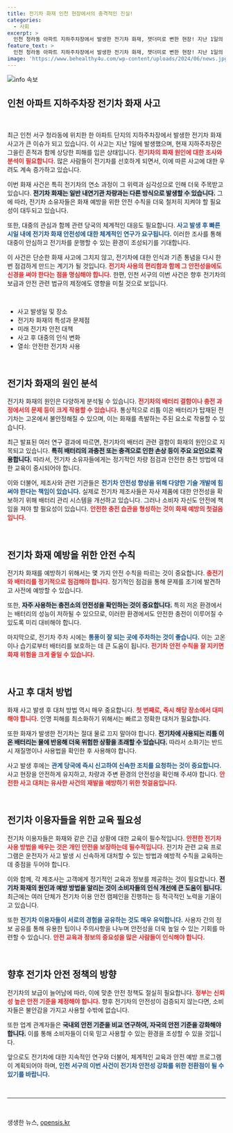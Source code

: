 ```yaml
---
title: 전기차 화재 인천 현장에서의 충격적인 진실!
categories:
  - 사회
excerpt: >
  인천 청라동 아파트 지하주차장에서 발생한 전기차 화재, 잿더미로 변한 현장! 지난 1일의 이 사고로 인한 충격적 이야기와 뒤에 숨겨진 진실을 확인하세요!
feature_text: >
  인천 청라동 아파트 지하주차장에서 발생한 전기차 화재, 잿더미로 변한 현장! 지난 1일의 이 사고로 인한 충격적 이야기와 뒤에 숨겨진 진실을 확인하세요!
image: 'https://www.behealthy4u.com/wp-content/uploads/2024/06/news.jpg'
---
```


<p><img src="https://www.behealthy4u.com/wp-content/uploads/2024/06/news.jpg" alt="info 속보" /></p>

<h2 data-ke-size="size26">인천 아파트 지하주차장 전기차 화재 사고</h2>

<p data-ke-size="size16">&nbsp;</p>

<p>최근 인천 서구 청라동에 위치한 한 아파트 단지의 지하주차장에서 발생한 전기차 화재 사고가 큰 이슈가 되고 있습니다. 이 사고는 지난 1일에 발생했으며, 현재 지하주차장은 그을린 흔적과 함께 상당한 피해를 입은 상태입니다. <b><span style="color: #ee2323;">전기차의 화재 원인에 대한 조사와 분석이 필요합니다.</span></b> 많은 사람들이 전기차를 선호하게 되면서, 이에 따른 사고에 대한 우려도 계속 증가하고 있습니다. </p>

<p>이번 화재 사건은 특히 전기차의 연소 과정이 그 위력과 심각성으로 인해 더욱 주목받고 있습니다. <b><span style="background-color: #21538527;">전기차 화재는 일반 내연기관 차량과는 다른 방식으로 발생할 수 있습니다.</span></b> 그에 따라, 전기차 소유자들은 화재 예방을 위한 안전 수칙을 더욱 철저히 지켜야 할 필요성이 대두되고 있습니다. </p>

<p>또한, 대중의 관심과 함께 관련 당국의 체계적인 대응도 필요합니다. <b><span style="color: #1a5490;">사고 발생 후 빠른 시일 내에 전기차 화재 안전성에 대한 체계적인 연구가 요구됩니다.</span></b> 이러한 조사를 통해 대중이 안심하고 전기차를 운행할 수 있는 환경이 조성되기를 기대합니다. </p>

<p>이 사건은 단순한 화재 사고에 그치지 않고, 전기차에 대한 인식과 기존 통념을 다시 한번 점검하게 만드는 계기가 될 것입니다. <b><span style="color: #ee2323;">전기차 사용의 편리함과 함께 그 안전성을에도 신경을 써야 한다는 점을 명심해야 합니다.</span></b> 한편, 인천 서구의 이번 사건은 향후 전기차의 보급과 안전 관련 법규의 제정에도 영향을 미칠 것으로 보입니다. </p>

<p data-ke-size="size16">&nbsp;</p>

<ul>
<li>사고 발생일 및 장소</li>
<li>전기차 화재의 특성과 문제점</li>
<li>미래 전기차 안전 대책</li>
<li>사고 후 대중의 인식 변화</li>
<li>열쇠: 안전한 전기차 사용</li>
</ul>

<p data-ke-size="size16">&nbsp;</p>

<h2 data-ke-size="size26">전기차 화재의 원인 분석</h2>

<p>전기차 화재의 원인은 다양하게 분석될 수 있습니다. <b><span style="color: #ee2323;">전기차의 배터리 결함이나 충전 과정에서의 문제 등이 크게 작용할 수 있습니다.</span></b> 통상적으로 리튬 이온 배터리가 탑재된 전기차는 고온에서 불안정해질 수 있으며, 이는 화재를 촉발하는 주된 요소로 작용할 수 있습니다. </p>

<p>최근 발표된 여러 연구 결과에 따르면, 전기차의 배터리 관련 결함이 화재의 원인으로 지목되고 있습니다. <b><span style="background-color: #21538527;">특히 배터리의 과충전 또는 충격으로 인한 손상 등이 주요 요인으로 작용합니다.</span></b> 따라서, 전기차 소유자들에게는 정기적인 차량 점검과 안전한 충전 방법에 대한 교육이 중시되어야 합니다. </p>

<p>이와 더불어, 제조사와 관련 기관들은 <b><span style="color: #1a5490;">전기차 안전성 향상을 위해 다양한 기술 개발에 힘써야 한다는 책임이 있습니다.</span></b> 실제로 전기차 제조사들은 자사 제품에 대한 안전성을 확보하기 위해 배터리 관리 시스템을 개선하고 있습니다. 그러나 소비자 자신도 안전에 책임을 져야 할 필요성이 있습니다. <b><span style="color: #ee2323;">안전한 충전 습관을 형성하는 것이 화재 예방의 첫걸음입니다.</span></b> </p>

<p data-ke-size="size16">&nbsp;</p>

<h2 data-ke-size="size26">전기차 화재 예방을 위한 안전 수칙</h2>

<p>전기차 화재를 예방하기 위해서는 몇 가지 안전 수칙을 따르는 것이 중요합니다. <b><span style="color: #ee2323;">충전기와 배터리를 정기적으로 점검해야 합니다.</span></b> 정기적인 점검을 통해 문제를 조기에 발견하고 사전에 예방할 수 있습니다. </p>

<p>또한, <b><span style="background-color: #21538527;">자주 사용하는 충전소의 안전성을 확인하는 것이 중요합니다.</span></b> 특히 저온 환경에서는 배터리의 성능이 저하될 수 있으므로, 이러한 환경에서도 안전한 충전이 이루어질 수 있도록 미리 대비해야 합니다. </p>

<p>마지막으로, 전기차 주차 시에는 <b><span style="color: #1a5490;">통풍이 잘 되는 곳에 주차하는 것이 좋습니다.</span></b> 이는 고온이나 습기로부터 배터리를 보호하는 데 큰 도움이 됩니다. <b><span style="color: #ee2323;">전기차 안전 수칙을 잘 지키면 화재 위험을 크게 줄일 수 있습니다.</span></b></p>

<p data-ke-size="size16">&nbsp;</p>

<h2 data-ke-size="size26">사고 후 대처 방법</h2>

<p>화재 사고 발생 후 대처 방법 역시 매우 중요합니다. <b><span style="color: #ee2323;">첫 번째로, 즉시 해당 장소에서 대피해야 합니다.</span></b> 인명 피해를 최소화하기 위해서는 빠르고 정확한 대처가 필요합니다. </p>

<p>또한 화재가 발생한 전기차는 절대 물로 끄지 말아야 합니다. <b><span style="background-color: #21538527;">전기차에 사용되는 리튬 이온 배터리는 물에 반응해 더욱 위험한 상황을 초래할 수 있습니다.</span></b> 따라서 소화기는 반드시 재질명이나 사용법을 확인한 후 사용해야 합니다.</p>

<p>사고 발생 후에는 <b><span style="color: #1a5490;">관계 당국에 즉시 신고하여 신속한 조치를 요청하는 것이 중요합니다.</span></b> 사고 현장을 안전하게 유지하고, 차량과 주변 환경의 안전성을 확인해 주셔야 합니다. <b><span style="color: #ee2323;">안전한 사고 대처는 유사한 사건의 재발을 예방하기 위한 첫걸음입니다.</span></b></p>

<p data-ke-size="size16">&nbsp;</p>

<h2 data-ke-size="size26">전기차 이용자들을 위한 교육 필요성</h2>

<p>전기차 이용자들은 화재와 같은 긴급 상황에 대한 교육이 필수적입니다. <b><span style="color: #ee2323;">안전한 전기차 사용 방법을 배우는 것은 개인 안전을 보장하는데 필수적입니다.</span></b> 전기차 관련 교육 프로그램은 운전자가 사고 발생 시 신속하게 대처할 수 있는 방법과 예방적 수칙을 교육하는데 중점을 두어야 합니다. </p>

<p>이와 함께, 각 제조사는 고객에게 정기적인 교육과 정보를 제공하는 것이 필요합니다. <b><span style="background-color: #21538527;">전기차 화재의 원인과 예방 방법을 알리는 것이 소비자들의 인식 개선에 큰 도움이 됩니다.</span></b> 최근에는 여러 단체가 전기차 이용 안전 캠페인을 진행하는 등 적극적인 노력을 기울이고 있습니다. </p>

<p>또한 <b><span style="color: #1a5490;">전기차 이용자들이 서로의 경험을 공유하는 것도 매우 유익합니다.</span></b> 사용자 간의 정보 공유를 통해 유용한 팁이나 주의사항을 나누며 안전성을 더욱 높일 수 있는 기회를 마련할 수 있습니다. <b><span style="color: #ee2323;">안전 교육과 정보의 중요성을 많은 사람들이 인식해야 합니다.</span></b></p>

<p data-ke-size="size16">&nbsp;</p>

<h2 data-ke-size="size26">향후 전기차 안전 정책의 방향</h2>

<p>전기차의 보급이 늘어남에 따라, 이에 맞춘 안전 정책도 절실히 필요합니다. <b><span style="color: #ee2323;">정부는 신뢰성 높은 안전 기준을 제정해야 합니다.</span></b> 향후 전기차의 안전성이 검증되지 않는다면, 소비자들은 불안감을 가지고 사용할 수밖에 없습니다. </p>

<p>또한 업계 관계자들은 <b><span style="background-color: #21538527;">국내외 안전 기준을 비교 연구하여, 자국의 안전 기준을 강화해야 합니다.</span></b> 이를 통해 소비자들이 더욱 믿고 사용할 수 있는 환경을 조성할 수 있을 것입니다. </p>

<p>앞으로도 전기차에 대한 지속적인 연구와 더불어, 체계적인 교육과 안전 예방 프로그램이 계획되어야 하며, <b><span style="color: #1a5490;">인천 서구의 이번 사건이 전기차 안전성 강화를 위한 전환점이 될 수 있기를 바랍니다.</span></b> </p>

<p data-ke-size="size16">&nbsp;</p>

<hr />

<p data-ke-size="size16">&nbsp;</p>
생생한 뉴스, <a href="https://opensis.kr" rel="dofollow">opensis.kr</a>


